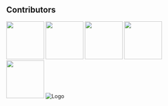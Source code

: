 ## Contributors 
<img src="https://github.com/LorenzoZInna.png" width="100px;"/> <img src="https://github.com/Nil-Barcons.png" width="100px;"/> <img src="https://github.com/nmatalka.png" width="100px;"/> <img src="https://github.com/danecks.png" width="100px;"/> <img src="https://github.com/jb-paris.png" width="100px;"/>
![Logo](https://i.ibb.co/zmQtvMC/pixlr-image-generator-68b61a8a-955b-4905-bbad-404ee04bd9fb.png)

